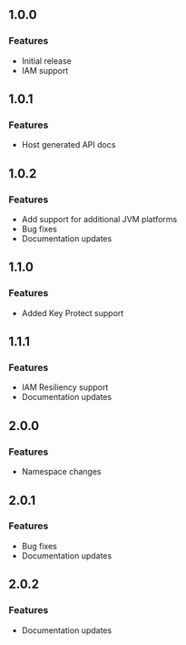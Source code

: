 ## 1.0.0
### Features
* Initial release
* IAM support

## 1.0.1
### Features
* Host generated API docs

## 1.0.2
### Features
* Add support for additional JVM platforms
* Bug fixes
* Documentation updates

## 1.1.0
### Features
* Added Key Protect support

## 1.1.1
### Features
* IAM Resiliency support
* Documentation updates

## 2.0.0
### Features
* Namespace changes

## 2.0.1
### Features
* Bug fixes
* Documentation updates

## 2.0.2
### Features
* Documentation updates

